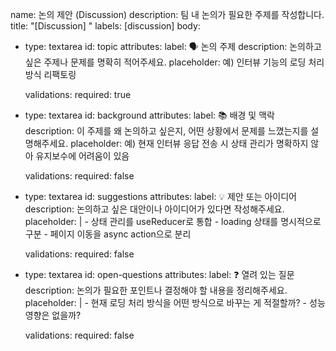 name: 논의 제안 (Discussion)
description: 팀 내 논의가 필요한 주제를 작성합니다.
title: "[Discussion] "
labels: [discussion]
body:
  - type: textarea
    id: topic
    attributes:
      label: 🗣 논의 주제
      description: 논의하고 싶은 주제나 문제를 명확히 적어주세요.
      placeholder: 예) 인터뷰 기능의 로딩 처리 방식 리팩토링

    validations:
      required: true

  - type: textarea
    id: background
    attributes:
      label: 📚 배경 및 맥락
      description: 이 주제를 왜 논의하고 싶은지, 어떤 상황에서 문제를 느꼈는지를 설명해주세요.
      placeholder: 예) 현재 인터뷰 응답 전송 시 상태 관리가 명확하지 않아 유지보수에 어려움이 있음

    validations:
      required: false

  - type: textarea
    id: suggestions
    attributes:
      label: 💡 제안 또는 아이디어
      description: 논의하고 싶은 대안이나 아이디어가 있다면 작성해주세요.
      placeholder: |
        - 상태 관리를 useReducer로 통합
        - loading 상태를 명시적으로 구분
        - 페이지 이동을 async action으로 분리

    validations:
      required: false

  - type: textarea
    id: open-questions
    attributes:
      label: ❓ 열려 있는 질문
      description: 논의가 필요한 포인트나 결정해야 할 내용을 정리해주세요.
      placeholder: |
        - 현재 로딩 처리 방식을 어떤 방식으로 바꾸는 게 적절할까?
        - 성능 영향은 없을까?

    validations:
      required: false
